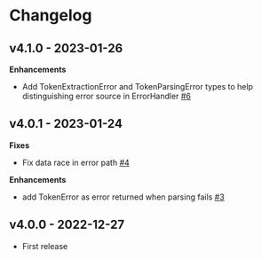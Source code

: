 # Changelog

## v4.1.0 - 2023-01-26

**Enhancements**

* Add TokenExtractionError and TokenParsingError types to help distinguishing error source in ErrorHandler [#6](https://github.com/labstack/echo-jwt/pull/6)


## v4.0.1 - 2023-01-24

**Fixes**

* Fix data race in error path [#4](https://github.com/labstack/echo-jwt/pull/4)


**Enhancements**

* add TokenError as error returned when parsing fails [#3](https://github.com/labstack/echo-jwt/pull/3)


## v4.0.0 - 2022-12-27

* First release
